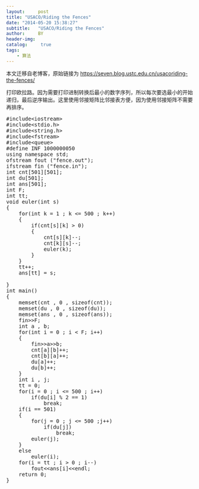 ```yaml
---
layout:     post
title: "USACO/Riding the Fences"
date: "2014-05-20 15:38:27"
subtitle:   "USACO/Riding the Fences"
author:     BY
header-img:
catalog: 	 true
tags:
    - 算法
---
```


本文迁移自老博客，原始链接为 <https://seven.blog.ustc.edu.cn/usacoriding-the-fences/>

打印欧拉路。因为需要打印进制转换后最小的数字序列，所以每次要选最小的开始递归，最后逆序输出。这里使用邻接矩阵比邻接表方便，因为使用邻接矩阵不需要再排序。
<pre class = "brush:[cpp]">
#include&lt;iostream&gt;
#include&lt;stdio.h&gt;
#include&lt;string.h&gt;
#include&lt;fstream&gt;
#include&lt;queue&gt;
#define INF 1000000050
using namespace std;
ofstream fout ("fence.out");
ifstream fin ("fence.in");
int cnt[501][501];
int du[501];
int ans[501];
int F;
int tt;
void euler(int s)
{
    for(int k = 1 ; k <= 500 ; k++)
    {
        if(cnt[s][k] > 0)
        {
            cnt[s][k]--;
            cnt[k][s]--;
            euler(k);
        }
    }
    tt++;
    ans[tt] = s;

}
int main()
{
    memset(cnt , 0 , sizeof(cnt));
    memset(du , 0 , sizeof(du));
    memset(ans , 0 , sizeof(ans));
    fin&gt;&gt;F;
    int a , b;
    for(int i = 0 ; i < F; i++)
    {
        fin&gt;&gt;a&gt;&gt;b;
        cnt[a][b]++;
        cnt[b][a]++;
        du[a]++;
        du[b]++;
    }
    int i , j;
    tt = 0;
    for(i = 0 ; i <= 500 ; i++)
        if(du[i] % 2 == 1)
            break;
    if(i == 501)
    {
        for(j = 0 ; j <= 500 ;j++)
            if(du[j])
                break;
        euler(j);
    }
    else
        euler(i);
    for(i = tt ; i > 0 ; i--)
        fout&lt;&lt;ans[i]&lt;&lt;endl;
    return 0;
}
</pre>

